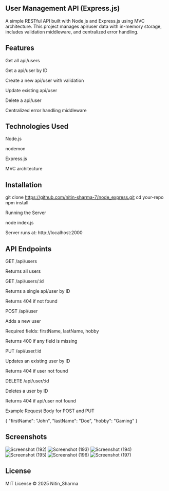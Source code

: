 ## User Management API (Express.js)

A simple RESTful API built with Node.js and Express.js using MVC architecture. This project manages api/user data with in-memory storage, includes validation middleware, and centralized error handling.

## Features

Get all api/users

Get a api/user by ID

Create a new api/user with validation

Update existing api/user

Delete a api/user

Centralized error handling middleware

## Technologies Used

Node.js

nodemon

Express.js

MVC architecture



## Installation

git clone https://github.com/nitin-sharma-7/node_express.git
cd your-repo
npm install

Running the Server

node index.js

Server runs at: http://localhost:2000

## API Endpoints

GET /api/users

Returns all users

GET /api/users/:id

Returns a single api/user by ID

Returns 404 if not found

POST /api/user

Adds a new user

Required fields: firstName, lastName, hobby

Returns 400 if any field is missing

PUT /api/user/:id

Updates an existing user by ID

Returns 404 if user not found

DELETE /api/user/:id

Deletes a user by ID

Returns 404 if api/user not found

Example Request Body for POST and PUT

{
"firstName": "John",
"lastName": "Doe",
"hobby": "Gaming"
}

## Screenshots

![Screenshot (192)](https://github.com/user-attachments/assets/7e80faa3-cd09-4e05-844e-be3f99c7560d)
![Screenshot (193)](https://github.com/user-attachments/assets/c6435923-476f-4f08-8fa6-c5689d41e8a4)
![Screenshot (194)](https://github.com/user-attachments/assets/f5c68914-72f0-4f34-9fa3-1d76d28729cc)
![Screenshot (195)](https://github.com/user-attachments/assets/6f4f886a-d757-4564-b874-bc17570d1b55)
![Screenshot (196)](https://github.com/user-attachments/assets/c11c87f6-b23b-4df9-b074-aacb5bfb9282)
![Screenshot (197)](https://github.com/user-attachments/assets/c9183219-0ae1-474a-8ec9-59bfdda9f74b)

## License

MIT License © 2025 Nitin_Sharma
